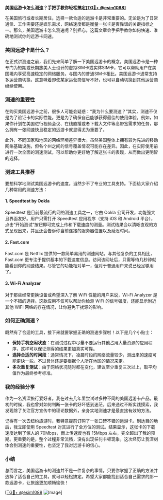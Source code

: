 **美国远游卡怎么测速？手把手教你轻松搞定[[TG💪+ @esim1088](https://t.me/s/esim1088)]**

在美国旅行或者长期居住，选择一款合适的远游卡是非常重要的。无论是为了日常通信、工作需要还是娱乐需求，网络速度都是衡量一张卡是否靠谱的关键指标之一。那么，美国远游卡怎么测速呢？别担心，这篇文章会手把手教你如何快速、准确地测试你的远游卡网速。

### 美国远游卡是什么？

在正式讲测速之前，我们先来简单了解一下美国远游卡的概念。美国远游卡是一种专门为短期或长期旅美人士设计的虚拟SIM卡或实体SIM卡，它可以帮助用户在美国境内享受高速稳定的网络服务。与国内的普通SIM卡相比，美国远游卡通常支持多运营商切换，这意味着即使某家运营商信号不好，也可以自动切换到其他运营商继续使用。

### 测速的重要性

在购买美国远游卡之前，很多人可能会疑惑：“我为什么要测速？”其实，测速不仅是为了验证卡的实际性能，更是为了确保自己能够获得最佳的使用体验。例如，如果你计划在美国进行视频会议、在线直播或者下载大文件等高带宽需求的任务，那么拥有一张网速快且稳定的远游卡就显得尤为重要了。

此外，不同国家和地区的网络环境差异很大。虽然美国整体上拥有较为先进的移动网络基础设施，但各个州之间的信号覆盖情况可能存在差异。因此，在实际使用前进行一次全面的测速测试，可以帮助你更好地了解这张卡的表现，从而做出更明智的选择。

### 测速工具推荐

要想科学地测试美国远游卡的速度，当然少不了专业的工具支持。下面给大家介绍几种常用的测速方法：

#### 1. Speedtest by Ookla

Speedtest 是目前最流行的网络测速工具之一，它由 Ookla 公司开发，功能强大且界面友好。用户只需打开 Speedtest 应用程序（支持 iOS 和 Android 平台），点击“开始测试”按钮即可完成上传和下载速度的测量。测试结果会以清晰直观的方式呈现出来，并且还会告诉你当前连接的服务器位置以及延迟时间。

#### 2. Fast.com

Fast.com 是 Netflix 提供的一款简单易用的测速网站。与其他复杂的工具相比，Fast.com 更专注于提供基本的下载速度信息。访问该网址后，只需等待几秒钟就能看到你的网速结果。尽管它的功能相对单一，但对于普通用户来说已经足够用了。

#### 3. Wi-Fi Analyzer

对于那些经常更换设备或希望深入了解 WiFi 性能的用户来说，Wi-Fi Analyzer 是一个不错的选择。这款应用不仅可以帮助你检测 WiFi 的信号强度，还能显示附近其他 WiFi 网络的存在情况，让你避免干扰源的影响。

### 如何正确测速？

既然有了合适的工具，接下来就要掌握正确的测速步骤啦！以下是几个小贴士：

- **保持手机空闲状态**：在测试过程中尽量不要运行其他占用大量资源的应用程序，这样可以保证测得的结果更加真实可靠。
- **选择合适的时间段**：通常情况下，凌晨时段的网络流量较少，测出来的速度可能更快一些。不过具体还是要根据个人所在地区的情况来定。
- **多次重复测试**：由于网络状况随时都在变化，建议至少重复三次以上，取平均值作为最终参考标准。

### 我的经验分享

作为一名资深旅行爱好者，我在过去几年里尝试过多种不同的美国远游卡产品。最初的时候，我也曾对如何判断一张卡的好坏感到迷茫。后来通过不断实践摸索，我发现除了关注官方宣传中的理论数据外，亲身实地测速才是最直接有效的方法。

记得有一次去纽约旅游时，我特意提前订购了一张口碑不错的远游卡。到达目的地后，我立即使用 Speedtest 对其进行了全方位的测试。结果显示，这张卡的下载速度达到了惊人的 70Mbps，而上传速度也有 15Mbps 左右，完全超出了我的预期。更重要的是，整个过程非常流畅，没有出现任何卡顿现象。这次经历让我深刻体会到测速的重要性，也坚定了我对远游卡的信心。

### 小结

总而言之，美国远游卡的测速并不是一件复杂的事情，只要你掌握了正确的方法并选择了适合自己的工具，就可以轻松搞定。希望大家都能找到适合自己需求的那一款远游卡，让旅途更加顺畅愉快！

[[TG💪+ @esim1088](https://t.me/s/esim1088) ![Image](https://i.postimg.cc/4NQfJmqS/Snipaste-2025-05-13-00-14-12.png)]